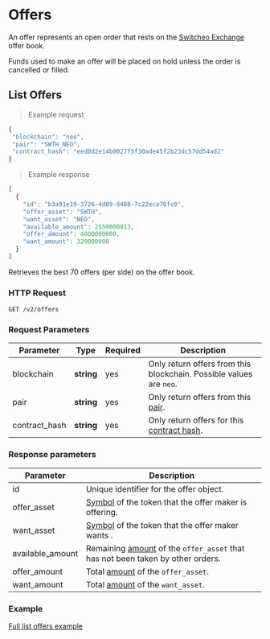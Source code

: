 # Offers

An offer represents an open order that rests on the [Switcheo Exchange](https://switcheo.exchange) offer book.

Funds used to make an offer will be placed on hold unless the order is cancelled or filled.

## List Offers

> Example request

 ```js
{
  "blockchain": "neo",
  "pair": "SWTH_NEO",
  "contract_hash": "eed0d2e14b0027f5f30ade45f2b23dc57dd54ad2"
}
 ```

 > Example response

 ```js
 [
   {
     "id": "b3a91e19-3726-4d09-8488-7c22eca76fc0",
     "offer_asset": "SWTH",
     "want_asset": "NEO",
     "available_amount": 2550000013,
     "offer_amount": 4000000000,
     "want_amount": 320000000
   }
 ]
 ```

Retrieves the best 70 offers (per side) on the offer book.

### HTTP Request

`GET /v2/offers`

### Request Parameters

Parameter     | Type       | Required | Description
------------- | ---------- | -------- | -----------
blockchain    | **string** | yes      | Only return offers from this blockchain. Possible values are `neo`.
pair          | **string** | yes      | Only return offers from this [pair](#pairs).
contract_hash | **string** | yes      | Only return offers for this [contract hash](#contracts).

### Response parameters

Parameter        | Description
---------------- | ----------
id               | Unique identifier for the offer object.
offer_asset      | [Symbol](#supported-assets) of the token that the offer maker is offering.
want_asset       | [Symbol](#supported-assets) of the token that the offer maker wants .
available_amount | Remaining [amount](#amounts) of the `offer_asset` that has not been taken by other orders.
offer_amount     | Total [amount](#amounts) of the `offer_asset`.
want_amount      | Total [amount](#amounts) of the `want_asset`.

### Example
[Full list offers example](https://github.com/ConjurTech/switcheo-api-examples/blob/master/src/examples/offers/listOffersExample.js)
